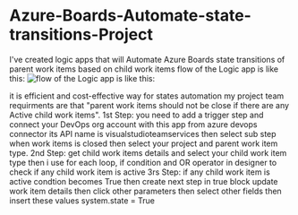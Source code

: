 # Azure-Boards-Automate-state-transitions-Project
I've created logic apps that will Automate Azure Boards state transitions of parent work items based on child work items
flow of the Logic app is like this:
![flow of the Logic app is like this:](https://github.com/usman-ahmad-22/Azure-Boards-Automate-state-transitions-Project/blob/main/84541089-46361500-acbc-11ea-927a-7d76d730526e.png)

it is efficient and cost-effective way for states automation
my project team requirments are that "parent work items should not be close if there are any Active child work items". 
1st Step: you need to add a trigger step and connect your DevOps org account with this app from azure devops connector its API name is visualstudioteamservices  then select sub step when work items is closed then select your project and parent work item type.
2nd Step: get child work items details and select your child work item type then i use for each loop, if condition and OR operator in designer to check if any child work item is active
3rs Step: if any child work item is active condtion becomes True then create next step in true block update work item details then click other parameters then select other fields then insert these values system.state = True
